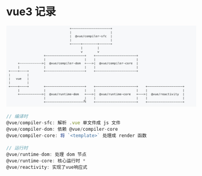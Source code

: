 # vue3 记录

![Vue3](./assets/vue3.png)

```ts
// 编译时
@vue/compiler-sfc: 解析 .vue 单文件成 js 文件
@vue/compiler-dom: 依赖 @vue/compiler-core
@vue/compiler-core: 将 `<template>` 处理成 render 函数

// 运行时
@vue/runtime-dom: 处理 dom 节点
@vue/runtime-core: 核心运行时 *
@vue/reactivity: 实现了vue响应式
```
